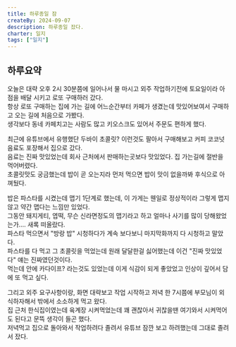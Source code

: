 ```yaml
---
title: 하루종일 잠
createBy: 2024-09-07
description: 하루종일 잤다.
charter: 일지
tags: ["일지"]
---
```


## 하루요약

오늘은 대략 오후 2시 30분쯤에 일어나서 물 마시고 외주 작업하기전에 토요일이라 아점을 배달 시키고 로또 구매하러 갔다.  
항상 로또 구매하는 집에 가는 길에 어느순간부터 카페가 생겼는데 맛있어보여서 구매하고 오는 길에 처음으로 가봤다.  
생각보다 동네 카페치고는 사람도 많고 키오스크도 있어서 주문도 편하게 했다.

최근에 유튜브에서 유행했단 두바이 초콜릿? 이런것도 팔아서 구매해보고 커피 코코넛 음료도 포장해서 집으로 갔다.  
음료는 진짜 맛있었는데 회사 근처에서 판매하는곳보다 맛있었다. 집 가는길에 절반을 먹어버렸다.  
초콜릿맛도 궁금했는데 밥이 곧 오는지라 먼저 먹으면 밥이 맛이 없을까봐 후식으로 아껴뒀다.

밥은 파스타를 시켰는데 맵기 1단계로 했는데, 이 가게는 웬일로 정상적이라 그렇게 맵지 않고 약간 맵다는 느낌만 있었다.  
그동안 돼지게티, 엽떡, 무슨 신라면정도의 맵기라고 하고 얼마나 사기를 많이 당해왔었는가.... 새록 떠올랐다.  
파스타 먹으면서 "방랑 밥" 시청하다가 계속 보다보니 마지막화까지 다 시청하고 말았다.  
파스타를 다 먹고 그 초콜릿을 먹었는데 원래 달달한걸 싫어했는데 이건 "진짜 맛있었다" 얘는 진짜였던것이다.  
먹는데 안에 카다이프? 라는것도 있었는데 이게 식감이 되게 좋았었고 인상이 깊어서 담에 또 먹고 싶다.

그리고 외주 요구사항이랑, 화면 대략보고 작업 시작하고 저녁 한 7시쯤에 부모님이 외식하자해서 밖에서 소소하게 먹고 왔다.  
집 근처 한식집이였는데 육계장 시켜먹었는데 꽤 괜찮아서 귀찮을땐 여기와서 시켜먹어도 된다고 문뜩 생각이 들곤 했다.  
저녁먹고 집으로 돌아와서 작업하려다 졸려서 유튜브 잠깐 보고 하려했는데 그대로 졸려서 잤다.
